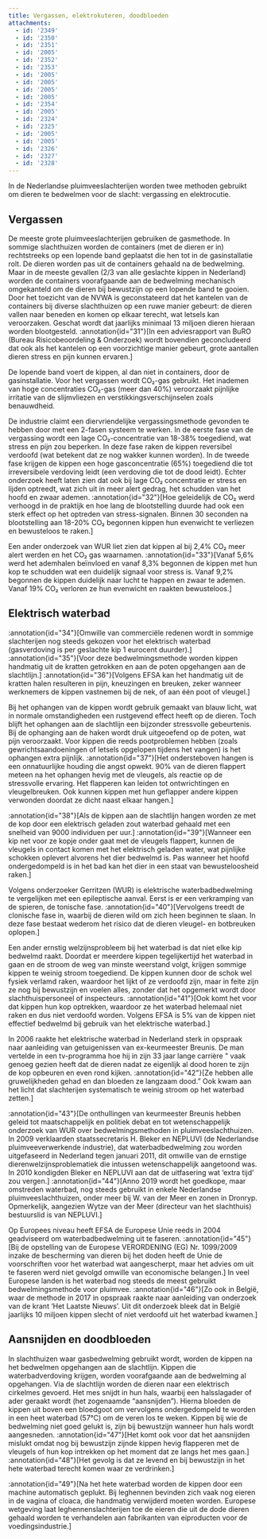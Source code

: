 ```yaml
---
title: Vergassen, elektrokuteren, doodbloeden
attachments:
  - id: '2349'
  - id: '2350'
  - id: '2351'
  - id: '2005'
  - id: '2352'
  - id: '2353'
  - id: '2005'
  - id: '2005'
  - id: '2005'
  - id: '2005'
  - id: '2354'
  - id: '2005'
  - id: '2324'
  - id: '2325'
  - id: '2005'
  - id: '2005'
  - id: '2326'
  - id: '2327'
  - id: '2328'
---
```

In de Nederlandse pluimveeslachterijen worden twee methoden gebruikt om dieren te bedwelmen voor de slacht: vergassing en elektrocutie.

## Vergassen

De meeste grote pluimveeslachterijen gebruiken de gasmethode. In sommige slachthuizen worden de containers (met de dieren er in) rechtstreeks op een lopende band geplaatst die hen tot in de gasinstallatie rolt. De dieren worden pas uit de containers gehaald na de bedwelming. Maar in de meeste gevallen (2/3 van alle geslachte kippen in Nederland) worden de containers voorafgaande aan de bedwelming mechanisch omgekanteld om de dieren bij bewustzijn op een lopende band te gooien. Door het toezicht van de NVWA is geconstateerd dat het kantelen van de containers bij diverse slachthuizen op een ruwe manier gebeurt: de dieren vallen naar beneden en komen op elkaar terecht, wat letsels kan veroorzaken. Geschat wordt dat jaarlijks minimaal 13 miljoen dieren hieraan worden blootgesteld. :annotation{id="31"}[In een adviesrapport van BuRO (Bureau Risicobeoordeling & Onderzoek) wordt bovendien geconcludeerd dat ook als het kantelen op een voorzichtige manier gebeurt, grote aantallen dieren stress en pijn kunnen ervaren.]

De lopende band voert de kippen, al dan niet in containers, door de gasinstallatie. Voor het vergassen wordt CO₂-gas gebruikt. Het inademen van hoge concentraties CO₂-gas (meer dan 40%) veroorzaakt pijnlijke irritatie van de slijmvliezen en verstikkingsverschijnselen zoals benauwdheid.

De industrie claimt een diervriendelijke vergassingsmethode gevonden te hebben door met een 2-fasen systeem te werken. In de eerste fase van de vergassing wordt een lage CO₂-concentratie van 18-38% toegediend, wat stress en pijn zou beperken. In deze fase raken de kippen reversibel verdoofd (wat betekent dat ze nog wakker kunnen worden). In de tweede fase krijgen de kippen een hoge gasconcentratie (65%) toegediend die tot irreversibele verdoving leidt (een verdoving die tot de dood leidt).
Echter onderzoek heeft laten zien dat ook bij lage CO₂ concentratie er stress en lijden optreedt, wat zich uit in meer alert gedrag, het schudden van het hoofd en zwaar ademen. :annotation{id="32"}[Hoe geleidelijk de CO₂ werd verhoogd in de praktijk en hoe lang de blootstelling duurde had ook een sterk effect op het optreden van stress-signalen. Binnen 30 seconden na blootstelling aan 18-20% CO₂ begonnen kippen hun evenwicht te verliezen en bewusteloos te raken.]

Een ander onderzoek van WUR liet zien dat kippen al bij 2,4% CO₂ meer alert werden en het CO₂ gas waarnamen. :annotation{id="33"}[Vanaf 5,6% werd het ademhalen beïnvloed en vanaf 8,3% begonnen de kippen met hun kop te schudden wat een duidelijk signaal voor stress is. Vanaf 9,2% begonnen de kippen duidelijk naar lucht te happen en zwaar te ademen. Vanaf 19% CO₂ verloren ze hun evenwicht en raakten bewusteloos.]

## Elektrisch waterbad

:annotation{id="34"}[Omwille van commerciële redenen wordt in sommige slachterijen nog steeds gekozen voor het elektrisch waterbad (gasverdoving is per geslachte kip 1 eurocent duurder).] :annotation{id="35"}[Voor deze bedwelmingsmethode worden kippen handmatig uit de kratten getrokken en aan de poten opgehangen aan de slachtlijn.] :annotation{id="36"}[Volgens EFSA kan het handmatig uit de kratten halen resulteren in pijn, kneuzingen en breuken, zeker wanneer werknemers de kippen vastnemen bij de nek, of aan één poot of vleugel.]

Bij het ophangen van de kippen wordt gebruik gemaakt van blauw licht, wat in normale omstandigheden een rustgevend effect heeft op de dieren. Toch blijft het ophangen aan de slachtlijn een bijzonder stressvolle gebeurtenis. Bij de ophanging aan de haken wordt druk uitgeoefend op de poten, wat pijn veroorzaakt. Voor kippen die reeds pootproblemen hebben (zoals gewrichtsaandoeningen of letsels opgelopen tijdens het vangen) is het ophangen extra pijnlijk. :annotation{id="37"}[Het ondersteboven hangen is een onnatuurlijke houding die angst opwekt. 90% van de dieren flappert meteen na het ophangen hevig met de vleugels, als reactie op de stressvolle ervaring. Het flapperen kan leiden tot ontwrichtingen en vleugelbreuken. Ook kunnen kippen met hun geflapper andere kippen verwonden doordat ze dicht naast elkaar hangen.]

:annotation{id="38"}[Als de kippen aan de slachtlijn hangen worden ze met de kop door een elektrisch geladen zout waterbad gehaald met een snelheid van 9000 individuen per uur.] :annotation{id="39"}[Wanneer een kip net voor ze kopje onder gaat met de vleugels flappert, kunnen de vleugels in contact komen met het elektrisch geladen water, wat pijnlijke schokken oplevert alvorens het dier bedwelmd is. Pas wanneer het hoofd ondergedompeld is in het bad kan het dier in een staat van bewusteloosheid raken.]

Volgens onderzoeker Gerritzen (WUR) is elektrische waterbadbedwelming te vergelijken met een epileptische aanval. Eerst is er een verkramping van de spieren, de tonische fase. :annotation{id="40"}[Vervolgens treedt de clonische fase in, waarbij de dieren wild om zich heen beginnen te slaan. In deze fase bestaat wederom het risico dat de dieren vleugel- en botbreuken oplopen.]

Een ander ernstig welzijnsprobleem bij het waterbad is dat niet elke kip bedwelmd raakt. Doordat er meerdere kippen tegelijkertijd het waterbad in gaan en de stroom de weg van minste weerstand volgt, krijgen sommige kippen te weinig stroom toegediend. De kippen kunnen door de schok wel fysiek verlamd raken, waardoor het lijkt of ze verdoofd zijn, maar in feite zijn ze nog bij bewustzijn en voelen alles, zonder dat het opgemerkt wordt door slachthuispersoneel of inspecteurs. :annotation{id="41"}[Ook komt het voor dat kippen hun kop optrekken, waardoor ze het waterbad helemaal niet raken en dus niet verdoofd worden. Volgens EFSA is 5% van de kippen niet effectief bedwelmd bij gebruik van het elektrische waterbad.]

In 2006 raakte het elektrische waterbad in Nederland sterk in opspraak naar aanleiding van getuigenissen van ex-keurmeester Breunis. De man vertelde in een tv-programma hoe hij in zijn 33 jaar lange carrière " vaak genoeg gezien heeft dat de dieren nadat ze eigenlijk al dood horen te zijn de kop opbeuren en even rond kijken. :annotation{id="42"}[Ze hebben alle gruwelijkheden gehad en dan bloeden ze langzaam dood.” Ook kwam aan het licht dat slachterijen systematisch te weinig stroom op het waterbad zetten.]

:annotation{id="43"}[De onthullingen van keurmeester Breunis hebben geleid tot maatschappelijk en politiek debat en tot wetenschappelijk onderzoek van WUR over bedwelmingsmethoden in pluimveeslachthuizen. In 2009 verklaarden staatssecretaris H. Bleker en NEPLUVI (de Nederlandse pluimveeverwerkende industrie), dat waterbadbedwelming zou worden uitgefaseerd in Nederland tegen januari 2011, dit omwille van de ernstige dierenwelzijnsproblematiek die intussen wetenschappelijk aangetoond was. In 2010 kondigden Bleker en NEPLUVI aan dat de uitfasering wat ‘extra tijd’ zou vergen.] :annotation{id="44"}[Anno 2019 wordt het goedkope, maar omstreden waterbad, nog steeds gebruikt in enkele Nederlandse pluimveeslachthuizen, onder meer bij W. van der Meer en zonen in Dronryp. Opmerkelijk, aangezien Wytze van der Meer (directeur van het slachthuis) bestuurslid is van NEPLUVI.]

Op Europees niveau heeft EFSA de Europese Unie reeds in 2004 geadviseerd om waterbadbedwelming uit te faseren. :annotation{id="45"}[Bij de opstelling van de Europese VERORDENING (EG) Nr. 1099/2009 inzake de bescherming van dieren bij het doden heeft de Unie de voorschriften voor het waterbad wat aangescherpt, maar het advies om uit te faseren werd niet gevolgd omwille van economische belangen.] In veel Europese landen is het waterbad nog steeds de meest gebruikt bedwelmingsmethode voor pluimvee. :annotation{id="46"}[Zo ook in België, waar de methode in 2017 in opspraak raakte naar aanleiding van onderzoek van de krant ‘Het Laatste Nieuws’. Uit dit onderzoek bleek dat in België jaarlijks 10 miljoen kippen slecht of niet verdoofd uit het waterbad kwamen.]

## Aansnijden en doodbloeden

In slachthuizen waar gasbedwelming gebruikt wordt, worden de kippen na het bedwelmen opgehangen aan de slachtlijn. Kippen die waterbadverdoving krijgen, worden voorafgaande aan de bedwelming al opgehangen. Via de slachtlijn worden de dieren naar een elektrisch cirkelmes gevoerd. Het mes snijdt in hun hals, waarbij een halsslagader of ader geraakt wordt (het zogenaamde “aansnijden”). Hierna bloeden de kippen uit boven een bloedgoot om vervolgens ondergedompeld te worden in een heet waterbad (57°C) om de veren los te weken.
Kippen bij wie de bedwelming niet goed gelukt is, zijn bij bewustzijn wanneer hun hals wordt aangesneden. :annotation{id="47"}[Het komt ook voor dat het aansnijden mislukt omdat nog bij bewustzijn zijnde kippen hevig flapperen met de vleugels of hun kop intrekken op het moment dat ze langs het mes gaan.] :annotation{id="48"}[Het gevolg is dat ze levend en bij bewustzijn in het hete waterbad terecht komen waar ze verdrinken.]

:annotation{id="49"}[Na het hete waterbad worden de kippen door een machine automatisch geplukt. Bij leghennen bevinden zich vaak nog eieren in de vagina of cloaca, die handmatig verwijderd moeten worden. Europese wetgeving laat leghennenslachterijen toe de eieren die uit de dode dieren gehaald worden te verhandelen aan fabrikanten van eiproducten voor de voedingsindustrie.]
